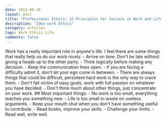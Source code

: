 ```yaml
---
date: 2013-06-16
layout: post
title: "Professional Ethics: 15 Principles for Success in Work and Life"
description: "Idea work Ethics"
category: articles
tags: Work Ethics Life
comments: false
--- 
```


Work has a really important role in anyone's life. I feel there are some things that really help us
do our work nicely. - Arrive on time. Don't be late without giving a heads up to the other party. - Think logically before making any decision. - Keep the communication lines open. - If you are facing a difficulty admit it, don't let your ego come in between. - There are always things that could be difficult, persistent hard work is the only way to crack them. - Don't fall victim of easy goals, work with full passion on whatever you have decided. - Don't think much about other things, just concentrate on your work. ## Most important things: - No work is too small, everything teaches you something new. - Life is too small to waste on useless arguments. - Keep your mouth shut when you don't have something useful to contribute. - Read books, improve your skills. - Challenge your limits. - Read well, write well. 